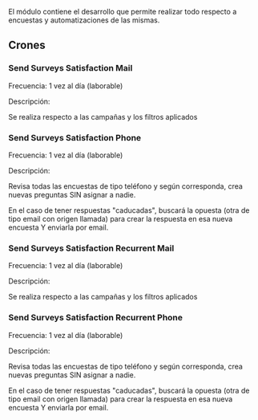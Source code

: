 El módulo contiene el desarrollo que permite realizar todo respecto a encuestas y automatizaciones de las mismas.

## Crones

### Send Surveys Satisfaction Mail 
Frecuencia: 1 vez al día (laborable)

Descripción: 

Se realiza respecto a las campañas y los filtros aplicados

### Send Surveys Satisfaction Phone
Frecuencia: 1 vez al día (laborable)

Descripción: 

Revisa todas las encuestas de tipo teléfono y según corresponda, crea nuevas preguntas SIN asignar a nadie.

En el caso de tener respuestas "caducadas", buscará la opuesta (otra de tipo email con origen llamada) para crear la respuesta en esa nueva encuesta Y enviarla por email.

### Send Surveys Satisfaction Recurrent Mail  
Frecuencia: 1 vez al día (laborable)

Descripción: 

Se realiza respecto a las campañas y los filtros aplicados

### Send Surveys Satisfaction Recurrent Phone 
Frecuencia: 1 vez al día (laborable)

Descripción: 

Revisa todas las encuestas de tipo teléfono y según corresponda, crea nuevas preguntas SIN asignar a nadie.

En el caso de tener respuestas "caducadas", buscará la opuesta (otra de tipo email con origen llamada) para crear la respuesta en esa nueva encuesta Y enviarla por email.
